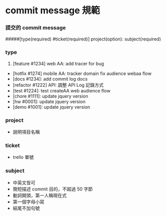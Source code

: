# commit message 規範

### 提交的 commit message
#####[type(required) #ticket(required)] project(option):  subject(required)

### type

1. [feature #1234] web AA: add tracer for bug
- [hotfix #1274] mobile AA: tracker domain fix audience webaa flow
- [docs #1234]: add commit log docs
- [refactor #1222] API: 調整 API Log 記錄方式
- [test #1224]: test createAA web audience flow
- [chore #1111]: update jquery version
- [hw #0001]: update jquery version
- [demo #1001]: update jquery version

### project
- 說明項目名稱

### ticket
- trello 單號

### subject
- 中英文皆可
- 簡短描述 commit 目的，不超過 50 字節 </br>
- 動詞開頭，第一人稱現在式</br>
- 第一個字母小寫</br>
- 結尾不加句號</br>
